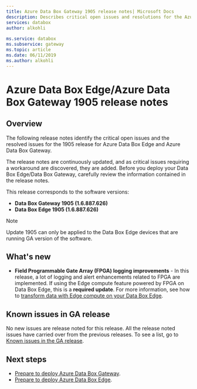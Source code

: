 ```yaml
---
title: Azure Data Box Gateway 1905 release notes| Microsoft Docs
description: Describes critical open issues and resolutions for the Azure Data Box Gateway running general availability release.
services: databox
author: alkohli
 
ms.service: databox
ms.subservice: gateway
ms.topic: article
ms.date: 06/11/2019
ms.author: alkohli
---
```


# Azure Data Box Edge/Azure Data Box Gateway 1905 release notes

## Overview

The following release notes identify the critical open issues and the resolved issues for the 1905 release for Azure Data Box Edge and Azure Data Box Gateway.

The release notes are continuously updated, and as critical issues requiring a workaround are discovered, they are added. Before you deploy your Data Box Edge/Data Box Gateway, carefully review the information contained in the release notes.

This release corresponds to the software versions:

- **Data Box Gateway 1905 (1.6.887.626)**
- **Data Box Edge 1905 (1.6.887.626)**

> [!NOTE]
> Update 1905 can only be applied to the Data Box Edge devices that are running GA version of the software.

## What's new

- **Field Programmable Gate Array (FPGA) logging improvements** -  In this release, a lot of logging and alert enhancements related to FPGA are implemented. If using the Edge compute feature powered by FPGA on Data Box Edge, this is a **required update**.
For more information, see how to [transform data with Edge compute on your Data Box Edge](data-box-edge-deploy-configure-compute-advanced).

## Known issues in GA release

No new issues are release noted for this release. All the release noted issues have carried over from the previous releases. To see a list, go to [Known issues in the GA release](data-box-gateway-release-notes.md#known-issues-in-ga-release).


## Next steps

- [Prepare to deploy Azure Data Box Gateway](data-box-gateway-deploy-prep.md).
- [Prepare to deploy Azure Data Box Edge](data-box-edge-deploy-prep.md).
